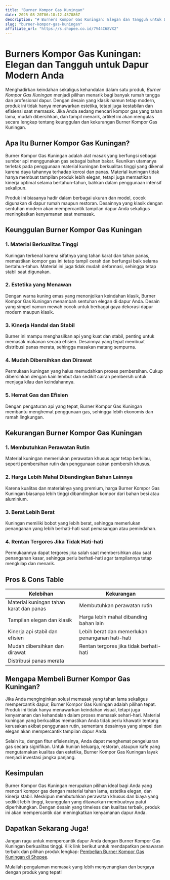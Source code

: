 ```yaml
---
title: "Burner Kompor Gas Kuningan"
date: 2025-08-20T06:18:12.457086Z
description: "# Burners Kompor Gas Kuningan: Elegan dan Tangguh untuk Dapur Modern Anda..."
slug: "burner-kompor-gas-kuningan"
affiliate_url: "https://s.shopee.co.id/7V44C68VX2"
---
```

# Burners Kompor Gas Kuningan: Elegan dan Tangguh untuk Dapur Modern Anda

Menghadirkan keindahan sekaligus kehandalan dalam satu produk, *Burner Kompor Gas Kuningan* menjadi pilihan menarik bagi banyak rumah tangga dan profesional dapur. Dengan desain yang klasik namun tetap modern, produk ini tidak hanya menawarkan estetika, tetapi juga kestabilan dan efisiensi saat memasak. Jika Anda sedang mencari kompor gas yang tahan lama, mudah dibersihkan, dan tampil menarik, artikel ini akan mengulas secara lengkap tentang keunggulan dan kekurangan Burner Kompor Gas Kuningan.

## Apa Itu Burner Kompor Gas Kuningan?

Burner Kompor Gas Kuningan adalah alat masak yang berfungsi sebagai sumber api menggunakan gas sebagai bahan bakar. Keunikan utamanya terletak pada penggunaan material kuningan berkualitas tinggi yang dikenal karena daya tahannya terhadap korosi dan panas. Material kuningan tidak hanya membuat tampilan produk lebih elegan, tetapi juga memastikan kinerja optimal selama bertahun-tahun, bahkan dalam penggunaan intensif sekalipun.

Produk ini biasanya hadir dalam berbagai ukuran dan model, cocok digunakan di dapur rumah maupun restoran. Desainnya yang klasik dengan sentuhan modern akan mempercantik tampilan dapur Anda sekaligus meningkatkan kenyamanan saat memasak.

## Keunggulan Burner Kompor Gas Kuningan

### 1. Material Berkualitas Tinggi

Kuningan terkenal karena sifatnya yang tahan karat dan tahan panas, memastikan kompor gas ini tetap tampil cerah dan berfungsi baik selama bertahun-tahun. Material ini juga tidak mudah deformasi, sehingga tetap stabil saat digunakan.

### 2. Estetika yang Menawan

Dengan warna kuning emas yang menonjolkan keindahan klasik, Burner Kompor Gas Kuningan menambah sentuhan elegan di dapur Anda. Desain yang simpel namun mewah cocok untuk berbagai gaya dekorasi dapur modern maupun klasik.

### 3. Kinerja Handal dan Stabil

Burner ini mampu menghasilkan api yang kuat dan stabil, penting untuk memasak makanan secara efisien. Desainnya yang tepat membuat distribusi panas merata, sehingga masakan matang sempurna.

### 4. Mudah Dibersihkan dan Dirawat

Permukaan kuningan yang halus memudahkan proses pembersihan. Cukup dibersihkan dengan kain lembut dan sedikit cairan pembersih untuk menjaga kilau dan keindahannya.

### 5. Hemat Gas dan Efisien

Dengan pengaturan api yang tepat, Burner Kompor Gas Kuningan membantu menghemat penggunaan gas, sehingga lebih ekonomis dan ramah lingkungan.

## Kekurangan Burner Kompor Gas Kuningan

### 1. Membutuhkan Perawatan Rutin

Material kuningan memerlukan perawatan khusus agar tetap berkilau, seperti pembersihan rutin dan penggunaan cairan pembersih khusus.

### 2. Harga Lebih Mahal Dibandingkan Bahan Lainnya

Karena kualitas dan materialnya yang premium, harga Burner Kompor Gas Kuningan biasanya lebih tinggi dibandingkan kompor dari bahan besi atau aluminium.

### 3. Berat Lebih Berat

Kuningan memiliki bobot yang lebih berat, sehingga memerlukan penanganan yang lebih berhati-hati saat pemasangan atau pemindahan.

### 4. Rentan Tergores Jika Tidak Hati-hati

Permukaannya dapat tergores jika salah saat membersihkan atau saat penanganan kasar, sehingga perlu berhati-hati agar tampilannya tetap mengkilap dan menarik.

## Pros & Cons Table

| Kelebihan                                   | Kekurangan                                              |
|----------------------------------------------|---------------------------------------------------------|
| Material kuningan tahan karat dan panas      | Membutuhkan perawatan rutin                            |
| Tampilan elegan dan klasik                  | Harga lebih mahal dibanding bahan lain                |
| Kinerja api stabil dan efisien               | Lebih berat dan memerlukan penanganan hati-hati      |
| Mudah dibersihkan dan dirawat               | Rentan tergores jika tidak berhati-hati               |
| Distribusi panas merata                     |                                                         |

## Mengapa Membeli Burner Kompor Gas Kuningan?

Jika Anda menginginkan solusi memasak yang tahan lama sekaligus mempercantik dapur, Burner Kompor Gas Kuningan adalah pilihan tepat. Produk ini tidak hanya menawarkan keindahan visual, tetapi juga kenyamanan dan kehandalan dalam proses memasak sehari-hari. Material kuningan yang berkualitas memastikan Anda tidak perlu khawatir tentang kerusakan akibat penggunaan rutin, sementara desainnya yang simpel dan elegan akan mempercantik tampilan dapur Anda.

Selain itu, dengan fitur efisiensinya, Anda dapat menghemat pengeluaran gas secara signifikan. Untuk hunian keluarga, restoran, ataupun kafe yang mengutamakan kualitas dan estetika, Burner Kompor Gas Kuningan layak menjadi investasi jangka panjang.

## Kesimpulan

Burner Kompor Gas Kuningan merupakan pilihan ideal bagi Anda yang mencari kompor gas dengan material tahan lama, estetika elegan, dan kinerja stabil. Meskipun membutuhkan perawatan khusus dan biaya yang sedikit lebih tinggi, keunggulan yang ditawarkan membuatnya patut diperhitungkan. Dengan desain yang timeless dan kualitas terbaik, produk ini akan mempercantik dan meningkatkan kenyamanan dapur Anda.

## Dapatkan Sekarang Juga!

Jangan ragu untuk mempercantik dapur Anda dengan Burner Kompor Gas Kuningan berkualitas tinggi. Klik link berikut untuk mendapatkan penawaran terbaik dan pilihan produk lengkap: [Pembelian Burner Kompor Gas Kuningan di Shopee](https://s.shopee.co.id/7V44C68VX2).

Mulailah pengalaman memasak yang lebih menyenangkan dan bergaya dengan produk yang tepat!